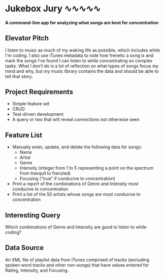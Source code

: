 # Jukebox Jury ∿∿∿∿∿

#### A command-line app for analyzing what songs are best for concentration

## Elevator Pitch

I listen to music as much of my waking life as possible, which includes while I'm coding. I also use iTunes metadata to note how frenetic a song is and mark the songs I’ve found I can listen to while concentrating on complex tasks. What I don’t do is a lot of reflection on what types of songs focus my mind and why, but my music library contains the data and should be able to tell that story.

## Project Requirements

  * Simple feature set
  * CRUD
  * Test-driven development
  * A query or two that will reveal connections not otherwise seen

## Feature List

  * Manually enter, update, and delete the following data for songs:
    * Name
    * Artist
    * Genre
    * Intensity (integer from 1 to 5 representing a point on the spectrum from tranquil to frenzied)
    * Focusing (“true” if conducive to concentration)
  * Print a report of the combinations of Genre and Intensity most conducive to concentration
  * Print a list of the 50 artists whose songs are most conducive to concentration

## Interesting Query

Which combinations of Genre and Intensity are good to listen to while coding?

## Data Source

An XML file of playlist data from iTunes comprised of tracks (excluding spoken word tracks and other non-songs) that have values entered for Rating, Intensity, and Focusing.
